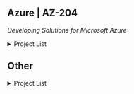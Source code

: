 
## Azure | AZ-204
_Developing Solutions for Microsoft Azure_
<details>
  <summary>Project List</summary>
  
### Compute solutions: 25-30%
- [ ] ARM templates
- [x] Azure Container

> [joerivanarkel / .Azure Container.md](https://gist.github.com/joerivanarkel/31d03a9f1052b30762ff5cb2f4b01519) <br>
> *Creating a Docker Image and an Azure Container*

- [x] Azure Functions

> [joerivanarkel / AzureFunctionsBlobStorage](https://github.com/joerivanarkel/AzureFunctionsBlobStorage) <br>
> *Using Azure Functions to interact with Blob Storage*

- [x] Azure Web App
  
> [joerivanarkel / Azure Web App.md](https://gist.github.com/joerivanarkel/9a1fc674c2f335f3e58fea3491920fc3) <br>
> *Deploying a .NET core project to an Azure Web App*
  
### Storage solutions:15-20%
- [ ] Cosmos Db:
- [x] Blob

> [joerivanarkel / AzureBlobStorage](https://github.com/joerivanarkel/AzureBlobStorage) <br>
> *Creating, Fetching and Deleting files from Azure Blob Storage.*


### Azure security: 20-25%
- [ ] Azure web-app - Microsoft Identity
- [ ] Azure web-app - Azure AD
- [ ] Azure web-app - Azure Key Vault - Azure secrets

### Monitor en Troubleshoot: 15-20%
- [ ] Azure Redis Cache
- [ ] Application Insights

### Connect and use Azure Services: 15-20%
- [ ] Azure API management
- [ ] Azure Event Grid
- [ ] Azure Event Hub
- [ ] Azure Service Bus
- [ ] Azure Queue storage
  
### Other
- [x] Table Storage

> [joerivanarkel / AzureTableStorage](https://github.com/joerivanarkel/AzureTableStorage) <br>
> *Creating, Querying and Deleting Tables and TableEntities in Azure Table Storage*
  </details>

## Other
<details>
  <summary>Project List</summary>
  
- [x] Dotnet Secrets
> [joerivanarkel / .ConnectionString.md](https://gist.github.com/joerivanarkel/d5e11169d9a638678646f945d76a3989) <br>
> *Creating a secret and using it in a Config*
  
- [x] Clean Architecture
> [vanarkel / Clean-Architecture-Example](https://github.com/vanarkel/Clean-Architecture-Example) <br>
> _Using Clean Architecture with Blazor and InMemoryDatabase_
    </details>
